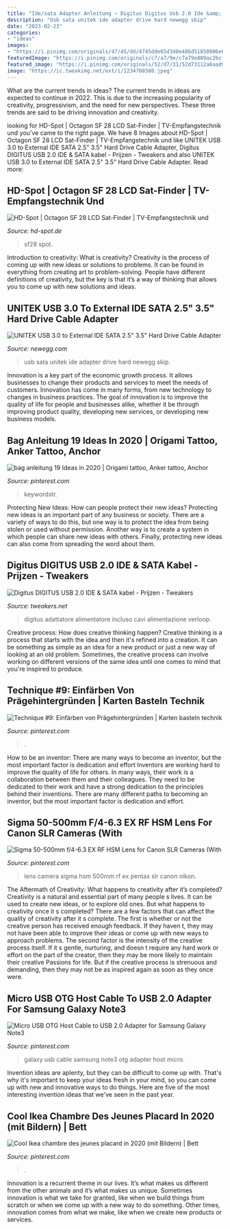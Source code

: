 ```yaml
---
title: "Ide/sata Adapter Anleitung ~ Digitus Digitus Usb 2.0 Ide &amp; Sata Kabel"
description: "Usb sata unitek ide adapter drive hard newegg skip"
date: "2023-02-23"
categories:
- "ideas"
images:
- "https://i.pinimg.com/originals/47/45/dd/4745dde65d3d0e486d51850806e6902f.jpg"
featuredImage: "https://i.pinimg.com/originals/c7/a7/9e/c7a79e809ac2bcf1c0bd1f34227fad00.jpg"
featured_image: "https://i.pinimg.com/originals/52/d7/31/52d73112a6aad9b612f41181d79da585.jpg"
image: "https://ic.tweakimg.net/ext/i/1234788580.jpeg"
---
```



What are the current trends in ideas?
The current trends in ideas are expected to continue in 2022. This is due to the increasing popularity of creativity, progressivism, and the need for new perspectives. These three trends are said to be driving innovation and creativity.

	

		
looking for HD-Spot | Octagon SF 28 LCD Sat-Finder | TV-Empfangstechnik und you've came to the right page. We have 8 Images about HD-Spot | Octagon SF 28 LCD Sat-Finder | TV-Empfangstechnik und like UNITEK USB 3.0 to External IDE SATA 2.5&quot; 3.5&quot; Hard Drive Cable Adapter, Digitus DIGITUS USB 2.0 IDE &amp; SATA kabel - Prijzen - Tweakers and also UNITEK USB 3.0 to External IDE SATA 2.5&quot; 3.5&quot; Hard Drive Cable Adapter. Read more:
		
    
## HD-Spot | Octagon SF 28 LCD Sat-Finder | TV-Empfangstechnik Und

<img loading=lazy src="https://hd-spot.de/out/pictures/master/product/1/sat-finderoctagonsf28lcdmdfy.jpg" onerror="this.onerror=null;this.src='https://tse2.mm.bing.net/th?id=OIP.zXUMxX4oinaZpnWw6F7G_gHaEi&amp;pid=15.1';" alt="HD-Spot | Octagon SF 28 LCD Sat-Finder | TV-Empfangstechnik und">

_Source: hd-spot.de_

>sf28 spot. 

	

Introduction to creativity: What is creativity?
Creativity is the process of coming up with new ideas or solutions to problems. It can be found in everything from creating art to problem-solving. People have different definitions of creativity, but the key is that it’s a way of thinking that allows you to come up with new solutions and ideas.

    
## UNITEK USB 3.0 To External IDE SATA 2.5&quot; 3.5&quot; Hard Drive Cable Adapter

<img loading=lazy src="http://images10.newegg.com/ProductImage/A2BP_130275939580602346SeBbuERx1O.jpg" onerror="this.onerror=null;this.src='https://tse1.mm.bing.net/th?id=OIP.1nKcAoOeiVoOOT1KUwkkCgHaFj&amp;pid=15.1';" alt="UNITEK USB 3.0 to External IDE SATA 2.5&quot; 3.5&quot; Hard Drive Cable Adapter">

_Source: newegg.com_

>usb sata unitek ide adapter drive hard newegg skip. 

	

Innovation is a key part of the economic growth process. It allows businesses to change their products and services to meet the needs of customers. Innovation has come in many forms, from new technology to changes in business practices. The goal of innovation is to improve the quality of life for people and businesses alike, whether it be through improving product quality, developing new services, or developing new business models.

    
## Bag Anleitung 19 Ideas In 2020 | Origami Tattoo, Anker Tattoo, Anchor

<img loading=lazy src="https://i.pinimg.com/736x/3b/7a/49/3b7a49c72c40be3128f500707d939296.jpg" onerror="this.onerror=null;this.src='https://tse1.mm.bing.net/th?id=OIP.dTCF5dxuSvUBYHuKAimXCAHaHg&amp;pid=15.1';" alt="bag anleitung 19 Ideas in 2020 | Origami tattoo, Anker tattoo, Anchor">

_Source: pinterest.com_

>keywordstr. 

	

Protecting New Ideas: How can people protect their new ideas?
Protecting new ideas is an important part of any business or society. There are a variety of ways to do this, but one way is to protect the idea from being stolen or used without permission. Another way is to create a system in which people can share new ideas with others. Finally, protecting new ideas can also come from spreading the word about them.

    
## Digitus DIGITUS USB 2.0 IDE &amp; SATA Kabel - Prijzen - Tweakers

<img loading=lazy src="https://ic.tweakimg.net/ext/i/1234788580.jpeg" onerror="this.onerror=null;this.src='https://tse2.mm.bing.net/th?id=OIP.VA3HmH6s_FIJ_AXPGZkT8QHaE7&amp;pid=15.1';" alt="Digitus DIGITUS USB 2.0 IDE &amp; SATA kabel - Prijzen - Tweakers">

_Source: tweakers.net_

>digitus adattatore alimentatore incluso cavi alimentazione verloop. 

	

Creative process: How does creative thinking happen?
Creative thinking is a process that starts with the idea and then it's refined into a creation. It can be something as simple as an idea for a new product or just a new way of looking at an old problem. Sometimes, the creative process can involve working on different versions of the same idea until one comes to mind that you're inspired to produce.

    
## Technique #9: Einfärben Von Prägehintergründen | Karten Basteln Technik

<img loading=lazy src="https://i.pinimg.com/originals/52/d7/31/52d73112a6aad9b612f41181d79da585.jpg" onerror="this.onerror=null;this.src='https://tse2.mm.bing.net/th?id=OIP.7oOi2YfWL5IL6v0jINLwDgHaFd&amp;pid=15.1';" alt="Technique #9: Einfärben von Prägehintergründen | Karten basteln technik">

_Source: pinterest.com_

>. 

	

How to be an inventor: There are many ways to become an inventor, but the most important factor is dedication and effort
Inventors are working hard to improve the quality of life for others. In many ways, their work is a collaboration between them and their colleagues. They need to be dedicated to their work and have a strong dedication to the principles behind their inventions. There are many different paths to becoming an inventor, but the most important factor is dedication and effort.

    
## Sigma 50-500mm F/4-6.3 EX RF HSM Lens For Canon SLR Cameras (With

<img loading=lazy src="https://i.pinimg.com/originals/c7/a7/9e/c7a79e809ac2bcf1c0bd1f34227fad00.jpg" onerror="this.onerror=null;this.src='https://tse4.mm.bing.net/th?id=OIP.TM-ahAjTlOfseFCe1N0w1wAAAA&amp;pid=15.1';" alt="Sigma 50-500mm f/4-6.3 EX RF HSM Lens for Canon SLR Cameras (With">

_Source: pinterest.com_

>lens camera sigma hsm 500mm rf ex pentax slr canon nikon. 

	

The Aftermath of Creativity: What happens to creativity after it’s completed?
Creativity is a natural and essential part of many people s lives. It can be used to create new ideas, or to explore old ones. But what happens to creativity once it s completed?
There are a few factors that can affect the quality of creativity after it s complete. The first is whether or not the creative person has received enough feedback. If they haven t, they may not have been able to improve their ideas or come up with new ways to approach problems. The second factor is the intensity of the creative process itself. If it s gentle, nurturing, and doesn t require any hard work or effort on the part of the creator, then they may be more likely to maintain their creative Passions for life. But if the creative process is strenuous and demanding, then they may not be as inspired again as soon as they once were.

    
## Micro USB OTG Host Cable To USB 2.0 Adapter For Samsung Galaxy Note3

<img loading=lazy src="https://i.pinimg.com/originals/0c/49/ab/0c49ab53aff9978edbbc09ce41591f86.jpg" onerror="this.onerror=null;this.src='https://tse3.mm.bing.net/th?id=OIP.n6oH7KRk_DxlU1HyO39sogAAAA&amp;pid=15.1';" alt="Micro USB OTG Host Cable to USB 2.0 Adapter for Samsung Galaxy Note3">

_Source: pinterest.com_

>galaxy usb cable samsung note3 otg adapter host micro. 

	

Invention ideas are aplenty, but they can be difficult to come up with. That's why it's important to keep your ideas fresh in your mind, so you can come up with new and innovative ways to do things. Here are five of the most interesting invention ideas that we've seen in the past year.

    
## Cool Ikea Chambre Des Jeunes Placard In 2020 (mit Bildern) | Bett

<img loading=lazy src="https://i.pinimg.com/originals/47/45/dd/4745dde65d3d0e486d51850806e6902f.jpg" onerror="this.onerror=null;this.src='https://tse2.mm.bing.net/th?id=OIP.RDVbQIe2y8rTSMXCj_Pe-wHaJ5&amp;pid=15.1';" alt="Cool Ikea chambre des jeunes placard in 2020 (mit Bildern) | Bett">

_Source: pinterest.com_

>. 

	

Innovation is a recurrent theme in our lives. It’s what makes us different from the other animals and it’s what makes us unique. Sometimes innovation is what we take for granted, like when we build things from scratch or when we come up with a new way to do something. Other times, innovation comes from what we make, like when we create new products or services.

